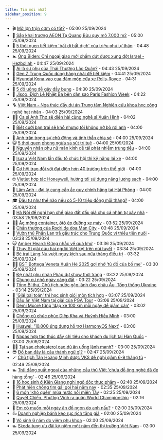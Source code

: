 ```yaml
---
title: Tim mới nhất
sidebar_position: 9
---
```


<!-- vnexpress-tin-moi-nhat:START -->
- 🎬 [Mỡ lợn trộn cơm có tốt?](https://vnexpress.net/mo-lon-tron-com-co-tot-4793400.html) - 05:00 25/09/2024
- 🐎 [Sắp khai trương AEON Tạ Quang Bửu quy mô 7.000 m2](https://vnexpress.net/sap-khai-truong-aeon-ta-quang-buu-quy-mo-7-000-m2-4796533.html) - 05:00 25/09/2024
- 🦍 [5 thói quen tiết kiệm &#39;bất di bất dịch&#39; của triệu phú tự thân](https://vnexpress.net/5-thoi-quen-tiet-kiem-bat-di-bat-dich-cua-trieu-phu-tu-than-4796818.html) - 04:48 25/09/2024
- 🏊 [Ông Biden: Chỉ ngoại giao mới chấm dứt được xung đột Israel - Hezbollah](https://vnexpress.net/ong-biden-chi-ngoai-giao-moi-cham-dut-duoc-xung-dot-israel-hezbollah-4796708.html) - 04:47 25/09/2024
- 🎊 [Ai là sư phụ của Thái Thượng Lão Quân?](https://vnexpress.net/ai-la-su-phu-cua-thai-thuong-lao-quan-4796370.html) - 04:43 25/09/2024
- 🎃 [Gen Z Trung Quốc dùng hàng nhái để tiết kiệm](https://vnexpress.net/gen-z-trung-quoc-dung-hang-nhai-de-tiet-kiem-4796788.html) - 04:41 25/09/2024
- 🧰 [Hyundai Kona vào cua đâm móp cửa xe Rolls-Royce](https://vnexpress.net/hyundai-kona-vao-cua-dam-mop-cua-xe-rolls-royce-4796832.html) - 04:31 25/09/2024
- 🔭 [5 đồ uống dễ gây đầy bụng](https://vnexpress.net/5-do-uong-de-gay-day-bung-4796814.html) - 04:30 25/09/2024
- 🫶 [Jisoo, Địch Lệ Nhiệt Ba bên dàn sao Paris Fashion Week](https://vnexpress.net/jisoo-dich-le-nhiet-ba-ben-dan-sao-paris-fashion-week-4796819.html) - 04:22 25/09/2024
- 🪜 [Việt Nam - Nga thúc đẩy dự án Trung tâm Nghiên cứu khoa học công nghệ hạt nhân](https://vnexpress.net/viet-nam-nga-thuc-day-du-an-trung-tam-nghien-cuu-khoa-hoc-cong-nghe-hat-nhan-4796706.html) - 04:03 25/09/2024
- 👨‍🏫 [Ca sĩ Anh Thơ sẽ diễn hài cùng nghệ sĩ Xuân Hinh](https://vnexpress.net/ca-si-anh-tho-se-dien-hai-cung-nghe-si-xuan-hinh-4796653.html) - 04:02 25/09/2024
- 🎊 [Biết cưới bạn trai sẽ khổ nhưng tôi không nỡ bỏ rơi anh](https://vnexpress.net/biet-cuoi-ban-trai-se-kho-nhung-toi-khong-no-bo-roi-anh-4796747.html) - 04:00 25/09/2024
- 🎊 [Anh trân trọng sự chủ động và tinh thần chia sẻ](https://vnexpress.net/anh-tran-trong-su-chu-dong-va-tinh-than-chia-se-4796732.html) - 04:00 25/09/2024
- 😺 [5 thói quen phòng ngừa sa sút trí tuệ](https://vnexpress.net/5-thoi-quen-phong-ngua-sa-sut-tri-tue-4796815.html) - 04:00 25/09/2024
- 🐘 [Nguyên nhân phụ nữ mãn kinh dễ tái phát nhiễm trùng tiểu](https://vnexpress.net/nguyen-nhan-phu-nu-man-kinh-de-tai-phat-nhiem-trung-tieu-4796805.html) - 04:00 25/09/2024
- 🌁 [Isuzu Việt Nam lần đầu tổ chức hội thi kỹ năng lái xe](https://vnexpress.net/isuzu-viet-nam-lan-dau-to-chuc-hoi-thi-ky-nang-lai-xe-4796804.html) - 04:00 25/09/2024
- 🐲 [Cơ hội trao đổi với đại diện hơn 40 trường trên thế giới](https://vnexpress.net/co-hoi-trao-doi-voi-dai-dien-hon-40-truong-tren-the-gioi-4796780.html) - 04:00 25/09/2024
- 🤓 [Vietjet hợp tác Honeywell, hướng tới sử dụng năng lượng sạch](https://vnexpress.net/vietjet-hop-tac-honeywell-huong-toi-su-dung-nang-luong-sach-4796771.html) - 04:00 25/09/2024
- 💪 [Lâm Anh - đại lý cung cấp ắc quy chính hãng tại Hải Phòng](https://vnexpress.net/lam-anh-dai-ly-cung-cap-ac-quy-chinh-hang-tai-hai-phong-4796700.html) - 04:00 25/09/2024
- 🎓 [Đầu tư như thế nào nếu có 5-10 triệu đồng mỗi tháng?](https://vnexpress.net/dau-tu-nhu-the-nao-neu-co-5-10-trieu-dong-moi-thang-4796672.html) - 04:00 25/09/2024
- 🫣 [Hà Nội đề nghị hạn chế giao đất đấu giá cho cá nhân tự xây nhà](https://vnexpress.net/ha-noi-de-nghi-han-che-giao-dat-dau-gia-cho-ca-nhan-tu-xay-nha-4796793.html) - 03:58 25/09/2024
- 🧑‍💻 [Ác mộng container, ôtô ép đường xe máy](https://vnexpress.net/ac-mong-container-oto-ep-duong-xe-may-4796776.html) - 03:52 25/09/2024
- 🐲 [Chấn thương của Rodri đe dọa Man City](https://vnexpress.net/chan-thuong-cua-rodri-de-doa-man-city-4796714.html) - 03:48 25/09/2024
- 🌝 [Vườn thú Phần Lan trả gấu trúc cho Trung Quốc vì thiếu tiền nuôi](https://vnexpress.net/vuon-thu-phan-lan-tra-gau-truc-cho-trung-quoc-vi-thieu-tien-nuoi-4796712.html) - 03:38 25/09/2024
- 😺 [Amber Heard: Đừng nhắc về quá khứ](https://vnexpress.net/amber-heard-dung-nhac-ve-qua-khu-4796757.html) - 03:36 25/09/2024
- 🐎 [Thụy Sĩ giải cứu hai người Việt kẹt trên núi tuyết](https://vnexpress.net/thuy-si-giai-cuu-hai-nguoi-viet-ket-tren-nui-tuyet-4796735.html) - 03:34 25/09/2024
- 🎡 [Bé trai Làng Nủ vượt nguy kịch sau nửa tháng điều trị](https://vnexpress.net/mot-be-trai-lang-nu-vuot-qua-nguy-kich-sau-nua-thang-dieu-tri-4796784.html) - 03:32 25/09/2024
- 👨‍🏫 [BST Bottega Veneta Xuân Hè 2025 gợi nhớ &#39;tủ đồ của bố mẹ&#39;](https://vnexpress.net/bst-bottega-veneta-xuan-he-2025-goi-nho-tu-do-cua-bo-me-4796522.html) - 03:30 25/09/2024
- 🦆 [Đệ nhất phu nhân Pháp dự show thời trang](https://vnexpress.net/de-nhat-phu-nhan-phap-du-show-thoi-trang-4796767.html) - 03:22 25/09/2024
- 🚦 [Chung cư nhỏ ngày càng đắt](https://vnexpress.net/chung-cu-nho-ngay-cang-dat-4796722.html) - 03:22 25/09/2024
- 💫 [Tổng Bí thư, Chủ tịch nước gặp lãnh đạo châu Âu, Tổng thống Ukraine](https://vnexpress.net/tong-bi-thu-chu-tich-nuoc-gap-lanh-dao-chau-au-tong-thong-ukraine-4796753.html) - 03:14 25/09/2024
- 🎉 [&#39;Giải bài toán&#39; thi học sinh giỏi môn tích hợp](https://vnexpress.net/giai-bai-toan-thi-hoc-sinh-gioi-mon-tich-hop-4796344.html) - 03:07 25/09/2024
- 🌋 [Dấu ấn Việt Nam tại giải của PGA Tour](https://vnexpress.net/dau-an-viet-nam-tai-giai-cua-pga-tour-4796786.html) - 03:06 25/09/2024
- 🤖 [Demi Moore từng &#39;đạp xe 100 km mỗi ngày để giảm cân&#39;](https://vnexpress.net/demi-moore-tung-dap-xe-100-km-moi-ngay-de-giam-can-4795910.html) - 03:02 25/09/2024
- 🦏 [Chồng cũ chúc phúc Diệp Kha và Huỳnh Hiểu Minh](https://vnexpress.net/chong-cu-chuc-phuc-diep-kha-va-huynh-hieu-minh-4796737.html) - 03:00 25/09/2024
- 🦩 [Huawei: &#39;10.000 ứng dụng hỗ trợ HarmonyOS Next&#39;](https://vnexpress.net/huawei-10-000-ung-dung-ho-tro-harmonyos-next-4796662.html) - 03:00 25/09/2024
- 👺 [Napas hợp tác thúc đẩy chi tiêu cho khách du lịch tại Hàn Quốc](https://vnexpress.net/napas-hop-tac-thuc-day-chi-tieu-cho-khach-du-lich-tai-han-quoc-4796763.html) - 03:00 25/09/2024
- 🧑‍🏫 [Tại sao cholesterol cao dù ăn uống lành mạnh?](https://vnexpress.net/tai-sao-cholesterol-cao-du-an-uong-lanh-manh-4796734.html) - 03:00 25/09/2024
- 😎 [Đố bạn đây là câu thành ngữ gì?](https://vnexpress.net/do-ban-day-la-cau-thanh-ngu-gi-4794378.html) - 02:47 25/09/2024
- 🪄 [Chủ tịch Tân Hoàng Minh được VKS đề nghị giảm 6-9 tháng tù](https://vnexpress.net/chu-tich-tan-hoang-minh-duoc-vks-de-nghi-giam-6-9-thang-tu-4796658.html) - 02:46 25/09/2024
- 🏊 [Trái đắng xuất ngoại của những cầu thủ Việt &#39;chưa đỗ ông nghè đã đe hàng tổng&#39;](https://vnexpress.net/trai-dang-xuat-ngoai-cua-nhung-cau-thu-viet-chua-do-ong-nghe-da-de-hang-tong-4796766.html) - 02:46 25/09/2024
- 💃 [16 học sinh ở Kiên Giang nghi ngộ độc thực phẩm](https://vnexpress.net/16-hoc-sinh-o-kien-giang-nghi-ngo-doc-thuc-pham-4796720.html) - 02:40 25/09/2024
- 🦆 [Phát hiện chồng tìm gái gọi hai năm nay](https://vnexpress.net/phat-hien-chong-tim-gai-goi-hai-nam-nay-4796746.html) - 02:35 25/09/2024
- 🎊 [6 món &#39;khó quên&#39; mùa nước nổi miền Tây](https://vnexpress.net/6-mon-kho-quen-mua-nuoc-noi-mien-tay-4796449.html) - 02:25 25/09/2024
- 👺 [Quyết Chiến, Phương Vinh ra quân World Championship](https://vnexpress.net/quyet-chien-phuong-vinh-ra-quan-world-championship-4796717.html) - 02:16 25/09/2024
- 🎡 [Em có muốn mỗi ngày ăn đồ ngon do anh nấu?](https://vnexpress.net/em-co-muon-moi-ngay-an-do-ngon-do-anh-nau-4796733.html) - 02:00 25/09/2024
- 👍 [Doanh nghiệp bánh kẹo rục rịch tăng giá](https://vnexpress.net/doanh-nghiep-banh-keo-ruc-rich-tang-gia-4795844.html) - 02:00 25/09/2024
- 🐎 [Vô sinh 6 năm do viêm phụ khoa](https://vnexpress.net/vo-sinh-6-nam-do-viem-phu-khoa-4796721.html) - 02:00 25/09/2024
- 🏊 [Skoda tung ưu đãi kỷ niệm một năm đến thị trường Việt Nam](https://vnexpress.net/skoda-tung-uu-dai-ky-niem-mot-nam-den-thi-truong-viet-nam-4796698.html) - 02:00 25/09/2024<!-- vnexpress-tin-moi-nhat:END -->
